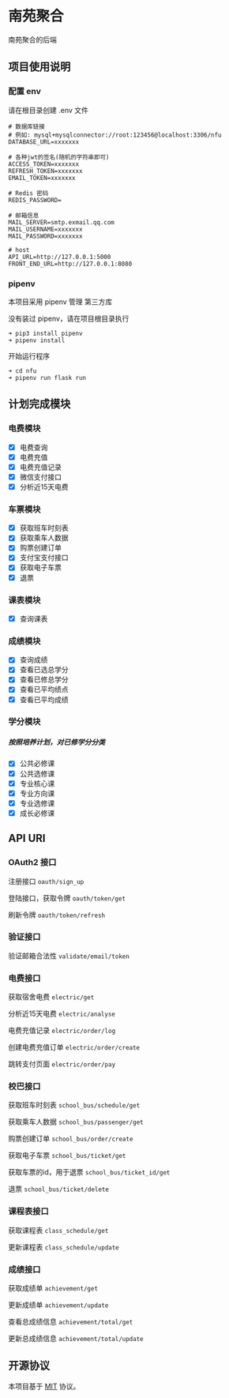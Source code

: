 # 南苑聚合
南苑聚合的后端

## 项目使用说明
### 配置 env
请在根目录创建 .env 文件

```
# 数据库链接
# 例如: mysql+mysqlconnector://root:123456@localhost:3306/nfu
DATABASE_URL=xxxxxxx

# 各种jwt的签名(随机的字符串即可)
ACCESS_TOKEN=xxxxxxx
REFRESH_TOKEN=xxxxxxx
EMAIL_TOKEN=xxxxxxx

# Redis 密码
REDIS_PASSWORD=

# 邮箱信息
MAIL_SERVER=smtp.exmail.qq.com
MAIL_USERNAME=xxxxxxx
MAIL_PASSWORD=xxxxxxx

# host
API_URL=http://127.0.0.1:5000
FRONT_END_URL=http://127.0.0.1:8080
```

### pipenv
本项目采用 pipenv 管理 第三方库

没有装过 pipenv，请在项目根目录执行

```
➜ pip3 install pipenv
➜ pipenv install
```

开始运行程序

```
➜ cd nfu 
➜ pipenv run flask run
```

## 计划完成模块
### 电费模块
- [x] 电费查询
- [x] 电费充值
- [x] 电费充值记录
- [x] 微信支付接口
- [x] 分析近15天电费

### 车票模块
- [x] 获取班车时刻表
- [x] 获取乘车人数据
- [x] 购票创建订单
- [x] 支付宝支付接口
- [x] 获取电子车票
- [x] 退票

### 课表模块
- [x] 查询课表

### 成绩模块
- [x] 查询成绩
- [x] 查看已选总学分
- [x] 查看已修总学分
- [x] 查看已平均绩点
- [x] 查看已平均成绩

### 学分模块
##### 按照培养计划，对已修学分分类
- [x] 公共必修课
- [x] 公共选修课
- [x] 专业核心课
- [x] 专业方向课
- [x] 专业选修课
- [x] 成长必修课

## API URI
### OAuth2 接口
注册接口 `oauth/sign_up`

登陆接口，获取令牌 `oauth/token/get`

刷新令牌 `oauth/token/refresh`

### 验证接口
验证邮箱合法性 `validate/email/token`

### 电费接口
获取宿舍电费 `electric/get`

分析近15天电费 `electric/analyse`

电费充值记录 `electric/order/log`

创建电费充值订单 `electric/order/create`

跳转支付页面 `electric/order/pay`

### 校巴接口
获取班车时刻表 `school_bus/schedule/get`

获取乘车人数据 `school_bus/passenger/get`

购票创建订单 `school_bus/order/create`

获取电子车票 `school_bus/ticket/get`

获取车票的id，用于退票 `school_bus/ticket_id/get`

退票 `school_bus/ticket/delete`

### 课程表接口
获取课程表 `class_schedule/get`

更新课程表 `class_schedule/update`

### 成绩接口
获取成绩单 `achievement/get`

更新成绩单 `achievement/update`

查看总成绩信息 `achievement/total/get`

更新总成绩信息 `achievement/total/update`

## 开源协议

本项目基于 [MIT](https://zh.wikipedia.org/wiki/MIT%E8%A8%B1%E5%8F%AF%E8%AD%89) 协议。